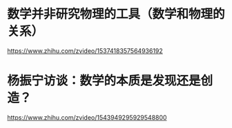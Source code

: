 # 数学并非研究物理的工具（数学和物理的关系）

https://www.zhihu.com/zvideo/1537418357564936192

# 杨振宁访谈：数学的本质是发现还是创造？

https://www.zhihu.com/zvideo/1543949295929548800